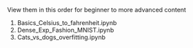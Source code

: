 View them in this order for beginner to more advanced content
1. Basics_Celsius_to_fahrenheit.ipynb
2. Dense_Exp_Fashion_MNIST.ipynb
3. Cats_vs_dogs_overfitting.ipynb